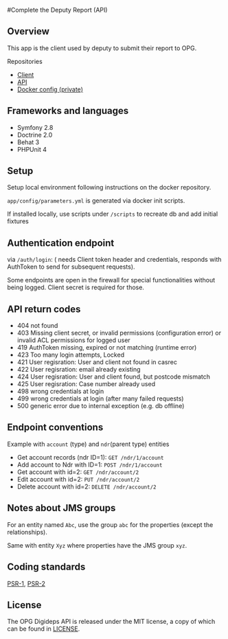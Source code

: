 #Complete the Deputy Report (API)

## Overview

This app is the client used by deputy to submit their report to OPG.


Repositories
 - [Client](https://github.com/ministryofjustice/opg-digi-deps-client)
 - [API](https://github.com/ministryofjustice/opg-digi-deps-client)
 - [Docker config (private)](https://github.com/ministryofjustice/opg-digi-deps-docker)

## Frameworks and languages

- Symfony 2.8
- Doctrine 2.0
- Behat 3
- PHPUnit 4

## Setup

Setup local environment following instructions on the docker repository.

`app/config/parameters.yml` is generated via docker init scripts.

If installed locally, use scripts under `/scripts` to recreate db and add initial fixtures


## Authentication endpoint
via    `/auth/login`: (
needs Client token header and credentials, responds with AuthToken to send for subsequent requests).

Some endpoints are open in the firewall for special functionalities without being logged.
Client secret is required for those.


## API return codes
* 404 not found
* 403 Missing client secret, or invalid permissions (configuration error) or invalid ACL permissions for logged user
* 419 AuthToken missing, expired or not matching (runtime error)
* 423 Too many login attempts, Locked
* 421 User regisration: User and client not found in casrec
* 422 User regisration: email already existing
* 424 User regisration: User and client found, but postcode mismatch
* 425 User regisration: Case number already used
* 498 wrong credentials at login
* 499 wrong credentials at login (after many failed requests)
* 500 generic error due to internal exception (e.g. db offline)

## Endpoint conventions

Example with `account` (type) and `ndr`(parent type) entities

 * Get account records (ndr ID=1): `GET /ndr/1/account`
 * Add account to Ndr with ID=1: `POST /ndr/1/account`
 * Get account with id=2:  `GET /ndr/account/2`
 * Edit account with id=2: `PUT /ndr/account/2`
 * Delete account with id=2: `DELETE /ndr/account/2`


## Notes about JMS groups
For an entity named `Abc`, use the group `abc` for the properties (except the relationships).

Same with entity `Xyz` where properties have the JMS group `xyz`.

## Coding standards

[PSR-1](http://www.php-fig.org/psr/psr-1/), [PSR-2](http://www.php-fig.org/psr/psr-2/)

## License

The OPG Digideps API is released under the MIT license, a copy of which can be found in [LICENSE](LICENSE).





